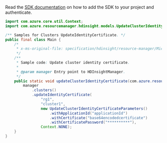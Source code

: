 Read the [SDK documentation](https://github.com/Azure/azure-sdk-for-java/blob/azure-resourcemanager-hdinsight_1.0.0-beta.5/sdk/hdinsight/azure-resourcemanager-hdinsight/README.md) on how to add the SDK to your project and authenticate.

```java
import com.azure.core.util.Context;
import com.azure.resourcemanager.hdinsight.models.UpdateClusterIdentityCertificateParameters;

/** Samples for Clusters UpdateIdentityCertificate. */
public final class Main {
    /*
     * x-ms-original-file: specification/hdinsight/resource-manager/Microsoft.HDInsight/stable/2021-06-01/examples/HDI_Clusters_UpdateClusterIdentityCertificate.json
     */
    /**
     * Sample code: Update cluster identity certificate.
     *
     * @param manager Entry point to HDInsightManager.
     */
    public static void updateClusterIdentityCertificate(com.azure.resourcemanager.hdinsight.HDInsightManager manager) {
        manager
            .clusters()
            .updateIdentityCertificate(
                "rg1",
                "cluster1",
                new UpdateClusterIdentityCertificateParameters()
                    .withApplicationId("applicationId")
                    .withCertificate("base64encodedcertificate")
                    .withCertificatePassword("**********"),
                Context.NONE);
    }
}
```
